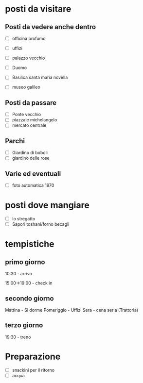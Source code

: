 # posti da visitare

## Posti da vedere anche dentro
- [ ]  officina profumo 
- [ ] uffizi 
- [ ] palazzo vecchio 
- [ ] Duomo 
- [ ] Basilica santa maria novella 
- [ ] museo galileo 

  
## Posti da passare
- [ ] Ponte vecchio
- [ ] piazzale michelangelo
- [ ] mercato centrale
 
## Parchi
- [ ] Giardino di boboli
- [ ] giardino delle rose 
  
## Varie ed eventuali
- [ ] foto automatica 1970 
  
# posti dove mangiare
- [ ] lo stregatto 
- [ ] Sapori toshani/forno becagli
# tempistiche

## primo giorno
  
10:30 -  arrivo 

15:00->19:00 - check in 

## secondo giorno

Mattina -  Si dorme 
Pomeriggio -  Uffizi
Sera - cena seria (Trattoria)
## terzo giorno

19:30 -  treno

# Preparazione 
- [ ] snackini per il ritorno
- [ ] acqua
